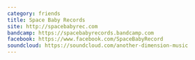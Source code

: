 ```yaml
---
category: friends
title: Space Baby Records
site: http://spacebabyrec.com
bandcamp: https://spacebabyrecords.bandcamp.com
facebook: https://www.facebook.com/SpaceBabyRecord
soundcloud: https://soundcloud.com/another-dimension-music
---
```



